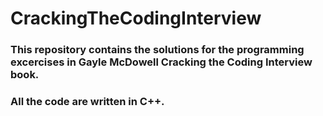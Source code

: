 # CrackingTheCodingInterview
### This repository contains the solutions for the programming excercises in Gayle McDowell Cracking the Coding Interview book.
### All the code are written in C++.
